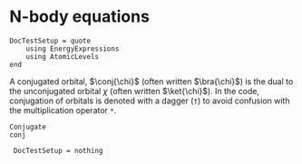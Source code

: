# N-body equations

```@meta
DocTestSetup = quote
    using EnergyExpressions
    using AtomicLevels
end
```

A conjugated orbital, $\conj{\chi}$ (often written $\bra{\chi}$) is
the dual to the unconjugated orbital $\chi$ (often written
$\ket{\chi}$). In the code, conjugation of orbitals is denoted with a
dagger (`†`) to avoid confusion with the multiplication operator `*`.

```@docs
Conjugate
conj
```

```@meta
 DocTestSetup = nothing
```
